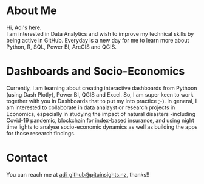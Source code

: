 # About Me
Hi, Adi's here.  
I am interested in Data Analytics and wish to improve my technical skills by being active in GitHub. 
Everyday is a new day for me to learn more about Python, R, SQL, Power BI, ArcGIS and QGIS.
# Dashboards and Socio-Economics
Currently, I am learning about creating interactive dashboards from Pythoon (using Dash Plotly), Power BI, QGIS and Excel.
So, I am super keen to work together with you in Dashboards that to put my into practice ;-).
In general, I am interested to collaborate in data analayst or research projects in Economics, 
especially in studying the impact of natural disasters -including Covid-19 pandemic, blockchain for index-based insurance, 
and using night time lights to analyse socio-economic dynamics as well as building the apps for those research findings.
# Contact
You can reach me at adi_github@pituinsights.nz, thanks!!
